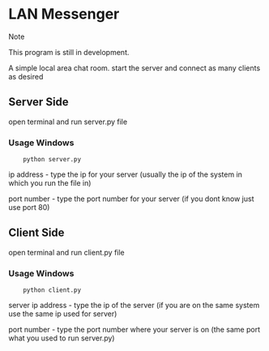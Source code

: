 # LAN Messenger
>[!Note]
>This program is still in development.

A simple local area chat room.
start  the server and connect as many clients as desired

## Server Side
open terminal and run server.py file
### Usage Windows
        python server.py 

ip address - type the ip for your server (usually the ip of the system in which you run the file in)

port number - type the port number for your server (if you dont know just use port 80)

## Client Side
open terminal and run client.py file
### Usage Windows
        python client.py 

server ip address - type the ip of the server (if you are on the same system use the same ip used for server)

port number - type the port number where your server is on (the same port what you used to run server.py)
